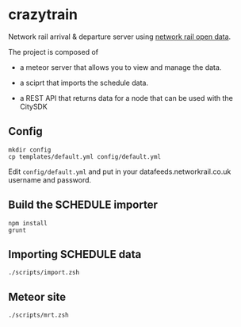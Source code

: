 crazytrain
==========

Network rail arrival &amp; departure server using
[network rail open data](http://datafeeds.networkrail.co.uk).


The project is composed of

- a meteor server that allows you to view and manage the data.

- a sciprt that imports the schedule data.

- a REST API that returns data for a node that can be used with the CitySDK

Config
------

    mkdir config
    cp templates/default.yml config/default.yml

Edit `config/default.yml` and put in your datafeeds.networkrail.co.uk username
and password.

Build the SCHEDULE importer
---------------------------

    npm install
    grunt

Importing SCHEDULE data
-----------------------

    ./scripts/import.zsh

Meteor site
-----------

    ./scripts/mrt.zsh




